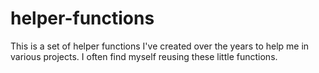 # helper-functions
This is a set of helper functions I've created over the years to help me in various projects. I often find myself reusing these little functions.
